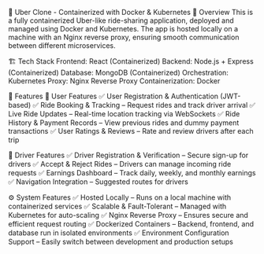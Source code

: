 🚖 Uber Clone - Containerized with Docker & Kubernetes
📌 Overview
This is a fully containerized Uber-like ride-sharing application, deployed and managed using Docker and Kubernetes. The app is hosted locally on a machine with an Nginx reverse proxy, ensuring smooth communication between different microservices.

🏗️ Tech Stack
Frontend: React (Containerized)
Backend: Node.js + Express (Containerized)
Database: MongoDB (Containerized)
Orchestration: Kubernetes
Proxy: Nginx Reverse Proxy
Containerization: Docker

🎯 Features
🚀 User Features
✅ User Registration & Authentication (JWT-based)
✅ Ride Booking & Tracking – Request rides and track driver arrival
✅ Live Ride Updates – Real-time location tracking via WebSockets
✅ Ride History & Payment Records – View previous rides and dummy payment transactions
✅ User Ratings & Reviews – Rate and review drivers after each trip

🚖 Driver Features
✅ Driver Registration & Verification – Secure sign-up for drivers
✅ Accept & Reject Rides – Drivers can manage incoming ride requests
✅ Earnings Dashboard – Track daily, weekly, and monthly earnings
✅ Navigation Integration – Suggested routes for drivers

⚙️ System Features
✅ Hosted Locally – Runs on a local machine with containerized services
✅ Scalable & Fault-Tolerant – Managed with Kubernetes for auto-scaling
✅ Nginx Reverse Proxy – Ensures secure and efficient request routing
✅ Dockerized Containers – Backend, frontend, and database run in isolated environments
✅ Environment Configuration Support – Easily switch between development and production setups
